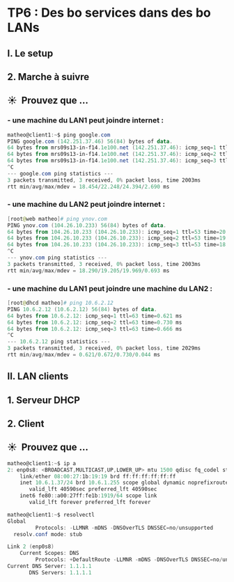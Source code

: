# TP6 : Des bo services dans des bo LANs
## I. Le setup
## 2. Marche à suivre
## ☀️ ️ Prouvez que ...
### - une machine du LAN1 peut joindre internet :
```powershell
matheo@client1:~$ ping google.com
PING google.com (142.251.37.46) 56(84) bytes of data.
64 bytes from mrs09s13-in-f14.1e100.net (142.251.37.46): icmp_seq=1 ttl=112 time=24.4 ms
64 bytes from mrs09s13-in-f14.1e100.net (142.251.37.46): icmp_seq=2 ttl=112 time=23.9 ms
64 bytes from mrs09s13-in-f14.1e100.net (142.251.37.46): icmp_seq=3 ttl=112 time=18.5 ms
^C
--- google.com ping statistics ---
3 packets transmitted, 3 received, 0% packet loss, time 2003ms
rtt min/avg/max/mdev = 18.454/22.248/24.394/2.690 ms
```
### - une machine du LAN2 peut joindre internet :
```powershell
[root@web matheo]# ping ynov.com
PING ynov.com (104.26.10.233) 56(84) bytes of data.
64 bytes from 104.26.10.233 (104.26.10.233): icmp_seq=1 ttl=53 time=20.0 ms
64 bytes from 104.26.10.233 (104.26.10.233): icmp_seq=2 ttl=53 time=19.4 ms
64 bytes from 104.26.10.233 (104.26.10.233): icmp_seq=3 ttl=53 time=18.3 ms
^C
--- ynov.com ping statistics ---
3 packets transmitted, 3 received, 0% packet loss, time 2003ms
rtt min/avg/max/mdev = 18.290/19.205/19.969/0.693 ms
```
### - une machine du LAN1 peut joindre une machine du LAN2 :
```powershell
[root@dhcd matheo]# ping 10.6.2.12
PING 10.6.2.12 (10.6.2.12) 56(84) bytes of data.
64 bytes from 10.6.2.12: icmp_seq=1 ttl=63 time=0.621 ms
64 bytes from 10.6.2.12: icmp_seq=2 ttl=63 time=0.730 ms
64 bytes from 10.6.2.12: icmp_seq=3 ttl=63 time=0.666 ms
^C
--- 10.6.2.12 ping statistics ---
3 packets transmitted, 3 received, 0% packet loss, time 2029ms
rtt min/avg/max/mdev = 0.621/0.672/0.730/0.044 ms
```
## II. LAN clients
## 1. Serveur DHCP
## 2. Client
## ☀️ ️ Prouvez que ...
```powershell
matheo@client1:~$ ip a
2: enp0s8: <BROADCAST,MULTICAST,UP,LOWER_UP> mtu 1500 qdisc fq_codel state UP group default qlen 1000
    link/ether 08:00:27:1b:19:19 brd ff:ff:ff:ff:ff:ff
    inet 10.6.1.37/24 brd 10.6.1.255 scope global dynamic noprefixroute enp0s8
       valid_lft 40590sec preferred_lft 40590sec
    inet6 fe80::a00:27ff:fe1b:1919/64 scope link
       valid_lft forever preferred_lft forever
```
```powershell
matheo@client1:~$ resolvectl
Global
         Protocols: -LLMNR -mDNS -DNSOverTLS DNSSEC=no/unsupported
  resolv.conf mode: stub

Link 2 (enp0s8)
    Current Scopes: DNS
         Protocols: +DefaultRoute -LLMNR -mDNS -DNSOverTLS DNSSEC=no/unsupported
Current DNS Server: 1.1.1.1
       DNS Servers: 1.1.1.1
```